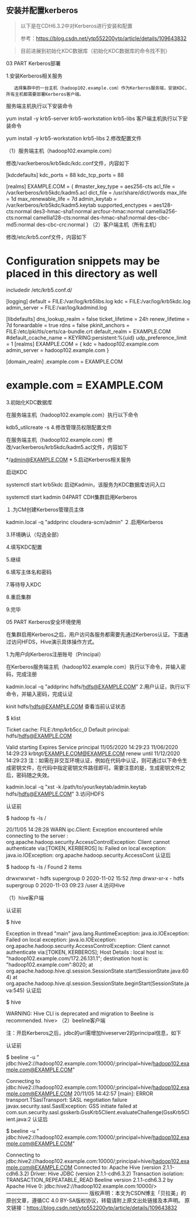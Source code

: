 ## 安装并配置kerberos

> 以下是在CDH6.3.2中对Kerberos进行安装和配置
>
> 参考：https://blog.csdn.net/ytp552200ytp/article/details/109643832

> 目前进展到初始化KDC数据库（初始化KDC数据库的命令找不到）



03 PART
Kerberos部署

1.安装Kerberos相关服务

       选择集群中的一台主机（hadoop102.example.com）作为Kerberos服务端，安装KDC，所有主机都需要部署Kerberos客户端。

服务端主机执行以下安装命令

yum install -y krb5-server krb5-workstation krb5-libs
客户端主机执行以下安装命令

yum install -y krb5-workstation krb5-libs
2.修改配置文件

（1）服务端主机（hadoop102.example.com）

修改/var/kerberos/krb5kdc/kdc.conf文件，内容如下

[kdcdefaults]
 kdc_ports = 88
 kdc_tcp_ports = 88

[realms]
 EXAMPLE.COM = {
  #master_key_type = aes256-cts
  acl_file = /var/kerberos/krb5kdc/kadm5.acl
  dict_file = /usr/share/dict/words
  max_life = 1d
  max_renewable_life = 7d
  admin_keytab = /var/kerberos/krb5kdc/kadm5.keytab
  supported_enctypes = aes128-cts:normal des3-hmac-sha1:normal arcfour-hmac:normal camellia256-cts:normal camellia128-cts:normal des-hmac-sha1:normal des-cbc-md5:normal des-cbc-crc:normal
 }
（2）客户端主机（所有主机）

修改/etc/krb5.conf文件，内容如下

# Configuration snippets may be placed in this directory as well
includedir /etc/krb5.conf.d/

[logging]
 default = FILE:/var/log/krb5libs.log
 kdc = FILE:/var/log/krb5kdc.log
 admin_server = FILE:/var/log/kadmind.log

[libdefaults]
 dns_lookup_realm = false
 ticket_lifetime = 24h
 renew_lifetime = 7d
 forwardable = true
 rdns = false
 pkinit_anchors = FILE:/etc/pki/tls/certs/ca-bundle.crt
 default_realm = EXAMPLE.COM
 #default_ccache_name = KEYRING:persistent:%{uid}
 udp_preference_limit = 1
[realms]
 EXAMPLE.COM = {
  kdc = hadoop102.example.com
  admin_server = hadoop102.example.com
 }

[domain_realm]
 .example.com = EXAMPLE.COM
# example.com = EXAMPLE.COM
3.初始化KDC数据库

在服务端主机（hadoop102.example.com）执行以下命令

kdb5_utilcreate -s
4.修改管理员权限配置文件

在服务端主机（hadoop102.example.com）修改/var/kerberos/krb5kdc/kadm5.acl文件，内容如下

*/admin@EXAMPLE.COM     *
5.启动Kerberos相关服务

启动KDC

systemctl start krb5kdc
启动Kadmin，该服务为KDC数据库访问入口

systemctl start kadmin
04PART
CDH集群启用Kerberos

１.为CM创建Kerberos管理员主体

kadmin.local -q "addprinc cloudera-scm/admin"
２.启用Kerberos


3.环境确认（勾选全部）


4.填写KDC配置


5.继续

6.填写主体名和密码

7.等待导入KDC

8.重启集群

9.完毕


05 PART
Kerberos安全环境使用

在集群启用Kerberos之后，用户访问各服务都需要先通过Kerberos认证。下面通过访问HFDS，Hive演示具体操作方式。

1.为用户向Kerberos注册账号（Principal）

在Kerberos服务端主机（hadoop102.example.com）执行以下命令，并输入密码，完成注册

kadmin.local -q "addprinc hdfs/hdfs@EXAMPLE.COM"
2.用户认证，执行以下命令，并输入密码，完成认证

kinit hdfs/hdfs@EXAMPLE.COM
查看当前认证状态

$ klist

Ticket cache: FILE:/tmp/krb5cc_0
Default principal: hdfs/hdfs@EXAMPLE.COM

Valid starting       Expires              Service principal
11/05/2020 14:29:23  11/06/2020 14:29:23  krbtgt/EXAMPLE.COM@EXAMPLE.COM
  renew until 11/12/2020 14:29:23
注：如需在非交互环境认证，例如在代码中认证，则可通过以下命令生成密钥文件，在代码中指定密钥文件路径即可。需要注意的是，生成密钥文件之后，密码随之失效。

kadmin.local -q "xst -k /path/to/your/keytab/admin.keytab hdfs/hdfs@EXAMPLE.COM"
3.访问HDFS

认证前

$ hadoop fs -ls /

20/11/05 14:28:28 WARN ipc.Client: Exception encountered while connecting to the server : org.apache.hadoop.security.AccessControlException: Client cannot authenticate via:[TOKEN, KERBEROS]
ls: Failed on local exception: java.io.IOException: org.apache.hadoop.security.AccessCont
认证后

$ hadoop fs -ls /
Found 2 items

drwxrwxrwt   - hdfs    supergroup          0 2020-11-02 15:52 /tmp
drwxr-xr-x   - hdfs    supergroup          0 2020-11-03 09:23 /user
4.访问Hive

（1）hive客户端

认证前

$ hive

Exception in thread "main" java.lang.RuntimeException: java.io.IOException: Failed on local exception: java.io.IOException: org.apache.hadoop.security.AccessControlException: Client cannot authenticate via:[TOKEN, KERBEROS]; Host Details : local host is: "hadoop102.example.com/172.26.131.1"; destination host is: "hadoop102.example.com":8020; 
  at org.apache.hadoop.hive.ql.session.SessionState.start(SessionState.java:604)
  at org.apache.hadoop.hive.ql.session.SessionState.beginStart(SessionState.java:545)
认证后

$ hive

WARNING: Hive CLI is deprecated and migration to Beeline is recommended.
hive>
（2）beeline客户端

注：开启Kerberos之后，jdbc的url需增加hiveserver2的principal信息，如下

认证前

$ beeline -u " jdbc:hive2://hadoop102.example.com:10000/;principal=hive/hadoop102.example.com@EXAMPLE.COM"

Connecting to jdbc:hive2://hadoop102.example.com:10000/;principal=hive/hadoop102.example.com@EXAMPLE.COM
20/11/05 14:42:57 [main]: ERROR transport.TSaslTransport: SASL negotiation failure
javax.security.sasl.SaslException: GSS initiate failed
  at com.sun.security.sasl.gsskerb.GssKrb5Client.evaluateChallenge(GssKrb5Client.java:2
认证后

$ beeline -u " jdbc:hive2://hadoop102.example.com:10000/;principal=hive/hadoop102.example.com@EXAMPLE.COM"

Connecting to jdbc:hive2://hadoop102.example.com:10000/;principal=hive/hadoop102.example.com@EXAMPLE.COM
Connected to: Apache Hive (version 2.1.1-cdh6.3.2)
Driver: Hive JDBC (version 2.1.1-cdh6.3.2)
Transaction isolation: TRANSACTION_REPEATABLE_READ
Beeline version 2.1.1-cdh6.3.2 by Apache Hive
0: jdbc:hive2://hadoop102.example.com:10000/>
————————————————
版权声明：本文为CSDN博主「贝拉美」的原创文章，遵循CC 4.0 BY-SA版权协议，转载请附上原文出处链接及本声明。
原文链接：https://blog.csdn.net/ytp552200ytp/article/details/109643832